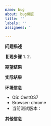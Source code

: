 ```yaml
---
name: bug
about: bug模版
title: ''
labels: ''
assignees: ''

---
```


**问题描述**


**复现步骤**
1. 
2. 

**期望结果**


**实际结果**


**环境信息**
 - OS: CentOS7
 - Browser:  chrome
 - 当前测试版本：

**其他信息**

